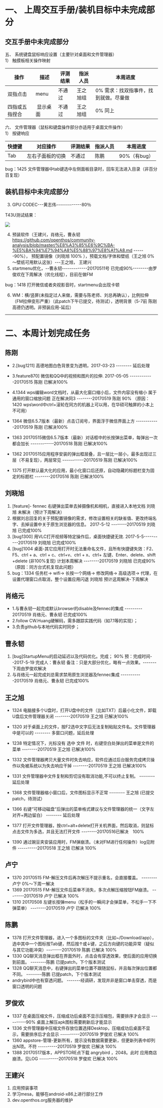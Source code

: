 # 一、 上周交互手册/装机目标中未完成部分
## 交互手册中未完成部分
五、 系统键盘鼠标响应设置（主要针对桌面和文件管理器）  
1） 触摸板相关操作映射  

操作|描述|评测结果|指派人员|本周进度
----|------|----|----|----
双指点击 |menu|不通过|王之旭组|0% 需求：找双指事件，找到就做。尽量做
四指或五指捏合| 显示桌面|不通过|王之旭组|0% 同上

六、 文件管理器（鼠标和键盘操作部分亦适用于桌面文件操作）  
1） 按键响应  

快捷键|对应操作|评测结果|指派人员|本周进度
----|------|----|----|----
Tab|左右子面板的切换|不通过 | 陈鹏|90%（有bug）

bug：1425 文件管理器中tab键选中左侧面板目录时，回车无法进入目录（非百分百复现） 

## 装机目标中未完成部分
3. GPU CODEC---黄志伟-------------80％

T43U测试结果：

![](https://github.com/openthos/community-analysis/blob/master/hwacceltest.png)
 
4. 预装软件（王建兴，肖络元，曹永韧 https://github.com/openthos/community-analysis/blob/master/%E8%A3%85%E6%9C%BA-%E5%BA%94%E7%94%A8%E5%88%97%E8%A1%A8.md ------90%）， 预配置镜像（刘晓旭 100% ），预载文档/字体和壁纸（王之旭 0%～壁纸可用默认这张）---王之旭， 王建兴
5.  startmenu优化，--曹永韧-------------20170511号 已完成90%--------由罗俊欢在下周解决（优化线程），目前在做FM

bug：1418 打开微信或者央视影音时，startmenu会出现卡顿

6. WM：横/竖屏(未指定过人来做，需要与陈老师、刘总再确认），比例拉伸（FM拉伸变形严重）（此patch下午已提交，待测试），透明背景（5-7前 陈刚 高德仍透明。非预装应用-延后）

--------------------------------------------------------------------------------------------------------

# 二、本周计划完成任务
## 陈刚
  - 2.[bug1211] 高德地图白色背景变为透明，2017-03-23 --------  延后处理
  - 3.feature870] 微信和QQ中的视频和图片的拉伸. 2017-05-05  ------------20170515 陈刚   已解决100%   
  - 4.1344 wps编辑word文档时，从最大化窗口缩小后，文件内容没有缩小  属于通用的窗口缩放问题 正在解决同3  --------20170519 陈刚 90%  （原因： 1420 wps\word中ctrl+滚轮在同方的机器上可以用，在华硕可触屏的小本上不可用）
  
- 1364     微信6.5.7版本（最新）点击订阅号，界面浮于微信界面上方  ------------20170519 陈刚  已解决100%        
- 1363     20170515微信6.5.7版本（最新）对话框中的长按弹出菜单，每弹出一次都会加长 ------------20170518 陈刚 已解决100%        
- 1362     20170515应用程序安装的弹出框层叠，且一层比一层小，最多出现过三层（不易复现），两层常见  -----------20170519   陈刚  已解决100%    
- 1375     打开默认最大化的应用，最小化窗口后还原，自动隐藏的标题栏变为固定的标题栏 --------20170516 陈刚   已解决100%     

## 刘晓旭
1. [feature]- fennec 右键弹出菜单去掉摄像机和相机，直接进入本地文档   刘晓旭 未解决（预计下周解决）
 1. 根据刘总回复的关于预配置镜像的需求，修改设置相关的缺省值、更改终端名字、去掉设置中关于原生浏览器的信息。 2017-5-12 --------20170519 刘晓旭 已完成100% 
 3. [bug1300] 用VLC打开视频等特定操作后，桌面快捷键无效. 2017-5-5----------20170519 刘晓旭 已完成100%
 4. [bug]1004 桌面-其它应用打开时无法重命名文件，且所有快捷键失效：F2、F5、ctrl + a、ctrl + c、ctrl+v、ctrl + x、ctrl+ 左键、Enter、delete、shift +delete (非100%复现)     计划本周解决 --------20170519 刘晓旭 已完成90%（原因：同方台式机复现此问题）
 6. bug：1334  任务栏-> wifi-> 长按一个网络-> 修改网络-> 高级选项-> 代理，在设置代理窗口点取消，整个设置应用闪退   刘晓旭 预计这周解决-下周解决


## 肖络元
  - 1.与曹永韧一起完成默认browser的disable及fennec的集成 --------- 20170519 肖络元、曹永韧 已完成100%
  - 2.follow CW.Huang硬解码，需多跟踪实践代码（如7.1等的实现）；
  - 3.负责github与本地代码实时同步；


## 曹永韧
1. [bug]StartupMenu的启动延迟以及代码优化。完成； 90%  预：完成时间--2017-5-19  完成人：曹永韧 备注：只是大部分优化，略有一点效果。-------下周由罗俊欢解决
2. 与肖络元一起完成刘总需求禁用原生浏览器及fennec集成 -----------20170519 肖络元、曹永韧 已完成100%
  
## 王之旭
  - 1324  电脑接多个U盘时，打开U盘中的文件（比如TXT）后最小化文件，卸载U盘后文件管理器关闭 --------20170519 王之旭 已解决100%
  - 1320  对于桌面上的文件，按F2选中文字后无法复制粘贴文件名。文件管理器中是可以的  --------  多窗口问题，延后处理
  - 1238 特定情况下，光标没有 选中 文件 时，右键空白处弹出的菜单是文件的菜单 --------20170519 王之旭 已解决100%
  - 1332  文件管理器拷贝大量文件时失去响应，软件应通过后台服务完成拷贝操作以免被系统以为失去响应干掉 --------20170519 王之旭 已解决100%
  - 1331  文件管理器中文件复制和剪切没有取消功能,不可以终止复制。 --------  延后处理

- 1368     文件管理器缩小窗口后，文件图标显示不正常 -------- 王之旭 (已提交patch，待测试）         
- 1366     右键“可移动磁盘“后弹出的菜单格式建议与文件管理器的统一（文字左对齐+两边留白） --------  延后处理

- 1377      打开文件管理器，按ctrl+alt+delete打开关机界面，然后取消，则鼠标点击文件为多选，并且无法打开文件  --------20170516已解决　100%

- 1390      通过豌豆夹安装应用时，FM弹崩溃。（未对FM进行任何操作）log见附件 ----------20170518    王之旭  已解决  100%      


## 卢宁
- 1370     20170515 FM-解压文件后再次解压不提示重名，会直接覆盖。 --------卢宁 0%～下周一解决
- 1369     20170515 FM-解压文件后菜单不消失，多次点解压缩按钮FM崩溃。 --------20170519 卢宁 已解决 100%
- 1310     20170508 左键长按弹menu（松手的一瞬间才会弹菜单，不松手一下不弹菜单） --------20170519 卢宁 已解决 100%


## 陈鹏
  - 1378      打开文件管理器，进入一个多图标的文件夹（比如~/Download/app），选中其中一个图标按Tab键，然后按↑或↓键，之后方向键的功能异常（疑似与其它功能冲突）--------20170519 陈鹏 已解决 100%
  - 1330  QQ聊天消息弹出框在界面外时，点击会有穿透效果，使后面的应用切换到前面。 --------陈鹏 已提patch，下个版本测试
  - 1328  QQ聊天消息中，右键弹出的菜单位置不跟随鼠标，并且每次弹出位置都不同。 --------陈鹏 已提patch，下个版本测试
  - andrybird中也有穿透问题。 -------经调研，发现并非是窗口单击穿透，而是窗口透明的问题
## 罗俊欢
  - 1337  在桌面压缩文件，压缩成功后桌面不显示压缩包，需要排序才会显示 ----------90% 桌面上解压apk图标需要刷新后才能显示
  - 1336  文件管理器中压缩文件存放位置选择Desktop，压缩成功后桌面不显示，需要排序后才会显示 ----------20170519 罗俊欢 已解决 100%
  - 1360     appstore-管理-更新所有，提示没有数据需要更新，但更新列表中却列出N项。不符 ----------20170519 罗俊欢 已解决 100%
  - 1388      20170517版本，APPSTORE点下载 angrybird ，2048。此时 应用商店崩溃。见LOG ----------20170518  罗俊欢   已解决  100%     

## 王建兴
1. 应用预装事项
3. 学习mesa，能够在android-x86上进行部分工作
4. dev.openthos.org服务器的维护




  

